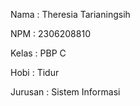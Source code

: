 Nama : Theresia Tarianingsih

NPM : 2306208810

Kelas : PBP C

Hobi : Tidur

Jurusan : Sistem Informasi